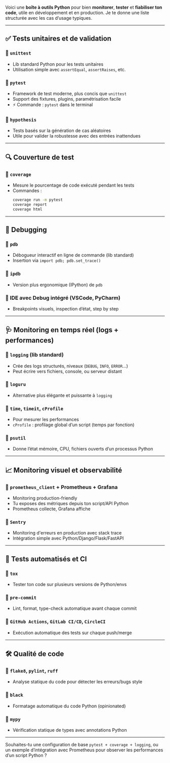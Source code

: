 Voici une **boîte à outils Python** pour bien **monitorer**, **tester** et **fiabiliser ton code**, utile en développement et en production. Je te donne une liste structurée avec les cas d’usage typiques.

---

## ✅ **Tests unitaires et de validation**
### 🔹 `unittest`
- Lib standard Python pour les tests unitaires
- Utilisation simple avec `assertEqual`, `assertRaises`, etc.

### 🔹 `pytest`
- Framework de test moderne, plus concis que `unittest`
- Support des fixtures, plugins, paramétrisation facile
- ⚡ Commande : `pytest` dans le terminal

### 🔹 `hypothesis`
- Tests basés sur la génération de cas aléatoires
- Utile pour valider la robustesse avec des entrées inattendues

---

## 🔍 **Couverture de test**
### 🔹 `coverage`
- Mesure le pourcentage de code exécuté pendant les tests
- Commandes :
  ```bash
  coverage run -m pytest
  coverage report
  coverage html
  ```

---

## 🐛 **Debugging**
### 🔹 `pdb`
- Débogueur interactif en ligne de commande (lib standard)
- Insertion via `import pdb; pdb.set_trace()`

### 🔹 `ipdb`
- Version plus ergonomique (IPython) de `pdb`

### 🔹 IDE avec Debug intégré (VSCode, PyCharm)
- Breakpoints visuels, inspection d’état, step by step

---

## 🩺 **Monitoring en temps réel (logs + performances)**
### 🔹 `logging` (lib standard)
- Crée des logs structurés, niveaux (`DEBUG`, `INFO`, `ERROR`…)
- Peut écrire vers fichiers, console, ou serveur distant

### 🔹 `loguru`
- Alternative plus élégante et puissante à `logging`

### 🔹 `time`, `timeit`, `cProfile`
- Pour mesurer les performances
- `cProfile` : profilage global d’un script (temps par fonction)

### 🔹 `psutil`
- Donne l’état mémoire, CPU, fichiers ouverts d’un processus Python

---

## 📈 **Monitoring visuel et observabilité**
### 🔹 `prometheus_client` + Prometheus + Grafana
- Monitoring production-friendly
- Tu exposes des métriques depuis ton script/API Python
- Prometheus collecte, Grafana affiche

### 🔹 `Sentry`
- Monitoring d'erreurs en production avec stack trace
- Intégration simple avec Python/Django/Flask/FastAPI

---

## 🧪 **Tests automatisés et CI**
### 🔹 `tox`
- Tester ton code sur plusieurs versions de Python/envs

### 🔹 `pre-commit`
- Lint, format, type-check automatique avant chaque commit

### 🔹 `GitHub Actions`, `GitLab CI/CD`, `CircleCI`
- Exécution automatique des tests sur chaque push/merge

---

## 🛠️ **Qualité de code**
### 🔹 `flake8`, `pylint`, `ruff`
- Analyse statique du code pour détecter les erreurs/bugs style

### 🔹 `black`
- Formatage automatique du code Python (opinionated)

### 🔹 `mypy`
- Vérification statique de types avec annotations Python

---

Souhaites-tu une configuration de base `pytest + coverage + logging`, ou un exemple d’intégration avec Prometheus pour observer les performances d’un script Python ?